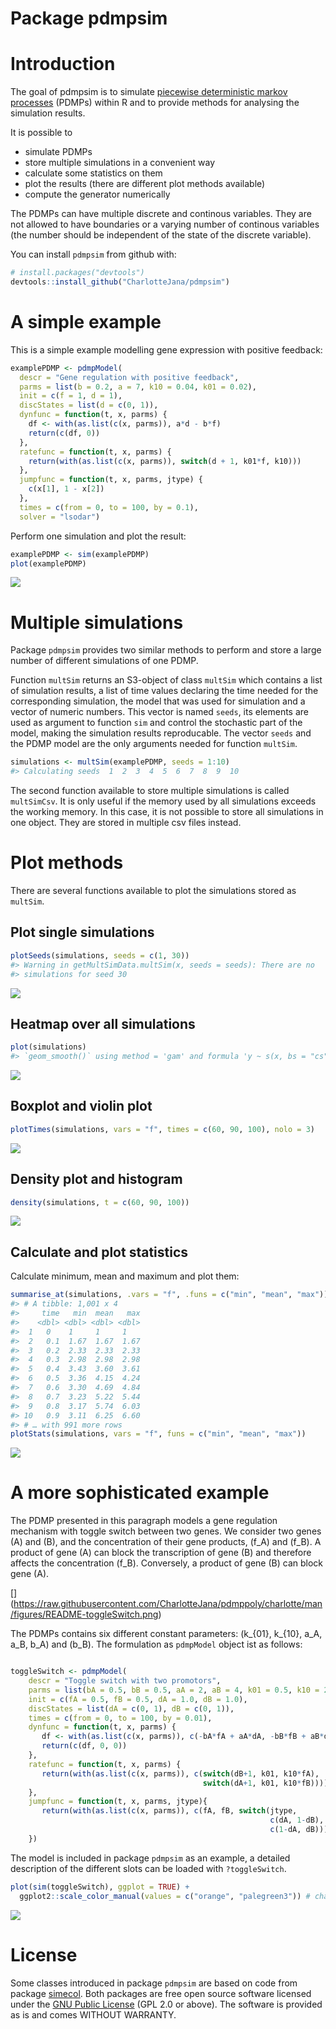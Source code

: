 Package pdmpsim
================

<!-- README.md is generated from README.Rmd. Please edit that file -->

# Introduction

The goal of pdmpsim is to simulate [piecewise deterministic markov
processes](https://www.researchgate.net/publication/316281383_Piecewise-deterministic_Markov_processes_A_general_class_of_non-diffusion_stochastic_models_and_Discussion)
(PDMPs) within R and to provide methods for analysing the simulation
results.

It is possible to

  - simulate PDMPs
  - store multiple simulations in a convenient way
  - calculate some statistics on them
  - plot the results (there are different plot methods available)
  - compute the generator numerically

The PDMPs can have multiple discrete and continous variables. They are
not allowed to have boundaries or a varying number of continous
variables (the number should be independent of the state of the discrete
variable).

You can install `pdmpsim` from github with:

``` r
# install.packages("devtools")
devtools::install_github("CharlotteJana/pdmpsim")
```

# A simple example

This is a simple example modelling gene expression with positive
feedback:

``` r
examplePDMP <- pdmpModel(
  descr = "Gene regulation with positive feedback",
  parms = list(b = 0.2, a = 7, k10 = 0.04, k01 = 0.02),
  init = c(f = 1, d = 1),
  discStates = list(d = c(0, 1)),
  dynfunc = function(t, x, parms) {
    df <- with(as.list(c(x, parms)), a*d - b*f)
    return(c(df, 0))
  },
  ratefunc = function(t, x, parms) {
    return(with(as.list(c(x, parms)), switch(d + 1, k01*f, k10)))
  },
  jumpfunc = function(t, x, parms, jtype) {
    c(x[1], 1 - x[2])
  },
  times = c(from = 0, to = 100, by = 0.1),
  solver = "lsodar")
```

Perform one simulation and plot the result:

``` r
examplePDMP <- sim(examplePDMP)
plot(examplePDMP)
```

![](man/figures/README-unnamed-chunk-3-1.png)<!-- -->

# Multiple simulations

Package `pdmpsim` provides two similar methods to perform and store a
large number of different simulations of one PDMP.

Function `multSim` returns an S3-object of class `multSim` which
contains a list of simulation results, a list of time values declaring
the time needed for the corresponding simulation, the model that was
used for simulation and a vector of numeric numbers. This vector is
named `seeds`, its elements are used as argument to function `sim` and
control the stochastic part of the model, making the simulation results
reproducable. The vector `seeds` and the PDMP model are the only
arguments needed for function `multSim`.

``` r
simulations <- multSim(examplePDMP, seeds = 1:10)
#> Calculating seeds  1  2  3  4  5  6  7  8  9  10
```

The second function available to store multiple simulations is called
`multSimCsv`. It is only useful if the memory used by all simulations
exceeds the working memory. In this case, it is not possible to store
all simulations in one object. They are stored in multiple csv files
instead.

# Plot methods

There are several functions available to plot the simulations stored as
`multSim`.

## Plot single simulations

``` r
plotSeeds(simulations, seeds = c(1, 30))
#> Warning in getMultSimData.multSim(x, seeds = seeds): There are no
#> simulations for seed 30
```

![](man/figures/README-unnamed-chunk-5-1.png)<!-- -->

## Heatmap over all simulations

``` r
plot(simulations)
#> `geom_smooth()` using method = 'gam' and formula 'y ~ s(x, bs = "cs")'
```

![](man/figures/README-unnamed-chunk-6-1.png)<!-- -->

## Boxplot and violin plot

``` r
plotTimes(simulations, vars = "f", times = c(60, 90, 100), nolo = 3)
```

![](man/figures/README-unnamed-chunk-7-1.png)<!-- -->

## Density plot and histogram

``` r
density(simulations, t = c(60, 90, 100))
```

![](man/figures/README-unnamed-chunk-8-1.png)<!-- -->

## Calculate and plot statistics

Calculate minimum, mean and maximum and plot them:

``` r
summarise_at(simulations, .vars = "f", .funs = c("min", "mean", "max"))
#> # A tibble: 1,001 x 4
#>     time   min  mean   max
#>    <dbl> <dbl> <dbl> <dbl>
#>  1   0    1     1     1   
#>  2   0.1  1.67  1.67  1.67
#>  3   0.2  2.33  2.33  2.33
#>  4   0.3  2.98  2.98  2.98
#>  5   0.4  3.43  3.60  3.61
#>  6   0.5  3.36  4.15  4.24
#>  7   0.6  3.30  4.69  4.84
#>  8   0.7  3.23  5.22  5.44
#>  9   0.8  3.17  5.74  6.03
#> 10   0.9  3.11  6.25  6.60
#> # … with 991 more rows
plotStats(simulations, vars = "f", funs = c("min", "mean", "max"))
```

![](man/figures/README-unnamed-chunk-9-1.png)<!-- -->

# A more sophisticated example

The PDMP presented in this paragraph models a gene regulation mechanism
with toggle switch between two genes. We consider two genes \(A\) and
\(B\), and the concentration of their gene products, \(f_A\) and
\(f_B\). A product of gene \(A\) can block the transcription of gene
\(B\) and therefore affects the concentration \(f_B\). Conversely, a
product of gene \(B\) can block gene \(A\).

\[\]
(<https://raw.githubusercontent.com/CharlotteJana/pdmppoly/charlotte/man/figures/README-toggleSwitch.png>)

The PDMPs contains six different constant parameters:
\(k_{01}, k_{10}, a_A, a_B, b_A\) and \(b_B\). The formulation as
`pdmpModel` object ist as follows:

``` r

toggleSwitch <- pdmpModel(
    descr = "Toggle switch with two promotors",
    parms = list(bA = 0.5, bB = 0.5, aA = 2, aB = 4, k01 = 0.5, k10 = 2),
    init = c(fA = 0.5, fB = 0.5, dA = 1.0, dB = 1.0),
    discStates = list(dA = c(0, 1), dB = c(0, 1)),
    times = c(from = 0, to = 100, by = 0.01),
    dynfunc = function(t, x, parms) {
       df <- with(as.list(c(x, parms)), c(-bA*fA + aA*dA, -bB*fB + aB*dB))
       return(c(df, 0, 0))
    },
    ratefunc = function(t, x, parms) {
       return(with(as.list(c(x, parms)), c(switch(dB+1, k01, k10*fA),
                                           switch(dA+1, k01, k10*fB))))
    },
    jumpfunc = function(t, x, parms, jtype){
       return(with(as.list(c(x, parms)), c(fA, fB, switch(jtype,
                                                          c(dA, 1-dB),
                                                          c(1-dA, dB)))))
    })
```

The model is included in package `pdmpsim` as an example, a detailed
description of the different slots can be loaded with `?toggleSwitch`.

``` r
plot(sim(toggleSwitch), ggplot = TRUE) + 
  ggplot2::scale_color_manual(values = c("orange", "palegreen3")) # change color
```

![](man/figures/README-unnamed-chunk-11-1.png)<!-- -->

# License

Some classes introduced in package `pdmpsim` are based on code from
package [simecol](http://simecol.r-forge.r-project.org/). Both packages
are free open source software licensed under the [GNU Public
License](https://www.gnu.org/licenses/#GPL) (GPL 2.0 or above). The
software is provided as is and comes WITHOUT WARRANTY.
